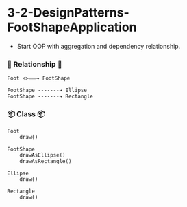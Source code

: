 # 3-2-DesignPatterns-FootShapeApplication
- Start OOP with aggregation and dependency relationship.

### 👯‍ Relationship 👯
``` 
Foot <>⎯⎯⎯➔ FootShape

FootShape -------➔ Ellipse
FootShape -------➔ Rectangle
```

### 📦 Class 📦
```
Foot
    draw()
    
FootShape
    drawAsEllipse()
    drawAsRectangle()
    
Ellipse
    draw()

Rectangle
    draw()
```